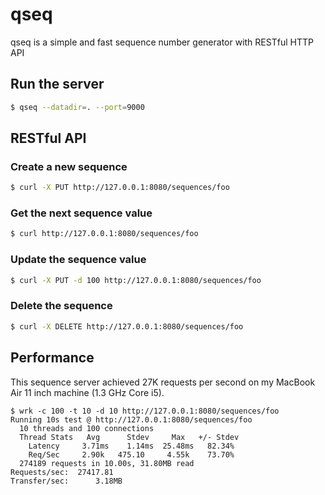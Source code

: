 qseq
===
qseq is a simple and fast sequence number generator with RESTful HTTP API

## Run the server

```bash
$ qseq --datadir=. --port=9000
```

## RESTful API

### Create a new sequence

```bash
$ curl -X PUT http://127.0.0.1:8080/sequences/foo
```

### Get the next sequence value

```bash
$ curl http://127.0.0.1:8080/sequences/foo
```

### Update the sequence value

```bash
$ curl -X PUT -d 100 http://127.0.0.1:8080/sequences/foo
```

### Delete the sequence

```bash
$ curl -X DELETE http://127.0.0.1:8080/sequences/foo
```

## Performance

This sequence server achieved 27K requests per second on my MacBook Air 11 inch machine (1.3 GHz Core i5).

```
$ wrk -c 100 -t 10 -d 10 http://127.0.0.1:8080/sequences/foo
Running 10s test @ http://127.0.0.1:8080/sequences/foo
  10 threads and 100 connections
  Thread Stats   Avg      Stdev     Max   +/- Stdev
    Latency     3.71ms    1.14ms  25.48ms   82.34%
    Req/Sec     2.90k   475.10     4.55k    73.70%
  274189 requests in 10.00s, 31.80MB read
Requests/sec:  27417.81
Transfer/sec:      3.18MB
```
